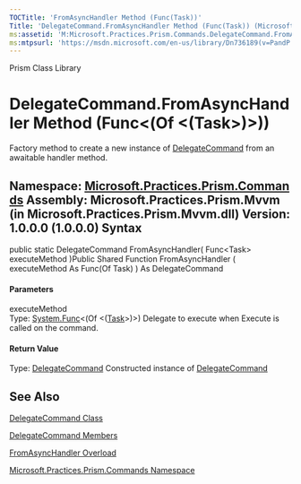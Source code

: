 ```yaml
---
TOCTitle: 'FromAsyncHandler Method (Func(Task))'
Title: 'DelegateCommand.FromAsyncHandler Method (Func(Task)) (Microsoft.Practices.Prism.Commands)'
ms:assetid: 'M:Microsoft.Practices.Prism.Commands.DelegateCommand.FromAsyncHandler(System.Func{System.Threading.Tasks.Task})'
ms:mtpsurl: 'https://msdn.microsoft.com/en-us/library/Dn736189(v=PandP.50)'
---
```


Prism Class Library

DelegateCommand.FromAsyncHandler Method (Func&lt;(Of &lt;(Task&gt;)&gt;))
=============================================================================

Factory method to create a new instance of [DelegateCommand](https://msdn.microsoft.com/t:microsoft.practices.prism.commands.delegatecommand) from an awaitable handler method.

**Namespace:** [Microsoft.Practices.Prism.Commands](https://msdn.microsoft.com/n:microsoft.practices.prism.commands)
**Assembly:** Microsoft.Practices.Prism.Mvvm (in Microsoft.Practices.Prism.Mvvm.dll) Version: 1.0.0.0 (1.0.0.0)
Syntax
------

<span id="syntaxToggle"></span>public static DelegateCommand FromAsyncHandler( Func&lt;Task&gt; executeMethod )Public Shared Function FromAsyncHandler ( executeMethod As Func(Of Task) ) As DelegateCommand
#### Parameters

executeMethod  
Type: [System.Func](http://msdn2.microsoft.com/en-us/library/bb534960)&lt;(Of &lt;([Task](http://msdn2.microsoft.com/en-us/library/dd235678)&gt;)&gt;)
Delegate to execute when Execute is called on the command.

#### Return Value

Type: [DelegateCommand](https://msdn.microsoft.com/t:microsoft.practices.prism.commands.delegatecommand)
Constructed instance of [DelegateCommand](https://msdn.microsoft.com/t:microsoft.practices.prism.commands.delegatecommand)

See Also
--------


[DelegateCommand Class](https://msdn.microsoft.com/t:microsoft.practices.prism.commands.delegatecommand)

[DelegateCommand Members](https://msdn.microsoft.com/allmembers.t:microsoft.practices.prism.commands.delegatecommand)

[FromAsyncHandler Overload](https://msdn.microsoft.com/overload:microsoft.practices.prism.commands.delegatecommand.fromasynchandler)

[Microsoft.Practices.Prism.Commands Namespace](https://msdn.microsoft.com/n:microsoft.practices.prism.commands)
